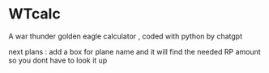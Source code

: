 # WTcalc
A war thunder golden eagle calculator , coded with python by  chatgpt


 
next plans : add a box for plane name and it will find the needed RP amount so you dont have to look it up
